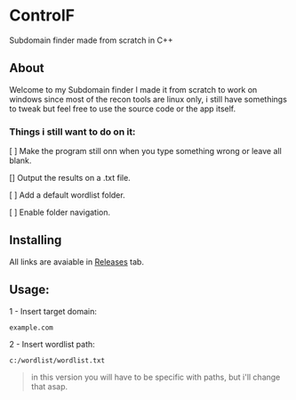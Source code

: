 # ControlF
Subdomain finder made from scratch in C++

## About
Welcome to my Subdomain finder
I made it from scratch to work on windows since most of the recon tools are linux only, i still have somethings to tweak but feel free to use the source code or the app itself.

### Things i still want to do on it:

[ ] Make the program still onn when you type something wrong or leave all blank.

[] Output the results on a .txt file.

[ ] Add a default wordlist folder.

[ ] Enable folder navigation.

## Installing

All links are avaiable in [Releases](https://github.com/Kaillera-Caille/ControlF/releases) tab.

## Usage: 

1 - Insert target domain: 

    example.com

2 - Insert wordlist path: 

    c:/wordlist/wordlist.txt
  > in this version you will have to be specific with paths, but i'll change that asap.
